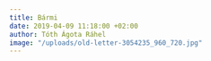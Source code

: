 ```yaml
---
title: Bármi
date: 2019-04-09 11:18:00 +02:00
author: Tóth Ágota Ráhel
image: "/uploads/old-letter-3054235_960_720.jpg"
---
```


